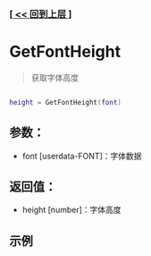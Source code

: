 ### [[ << 回到上层 ]](index.md)

# GetFontHeight

> 获取字体高度

```lua

height = GetFontHeight(font)

```

## 参数：

+ font [userdata-FONT]：字体数据

## 返回值：

+ height [number]：字体高度

## 示例

```lua

```